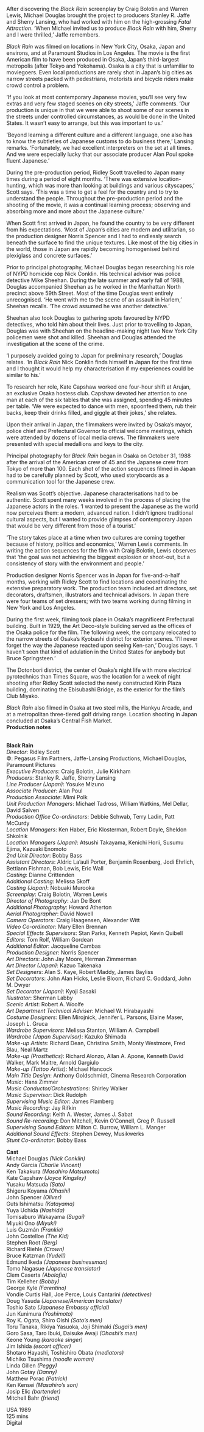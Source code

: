 
After discovering the _Black Rain_ screenplay by Craig Bolotin and Warren Lewis, Michael Douglas brought the project to producers Stanley R. Jaffe and Sherry Lansing, who had worked with him on the high-grossing _Fatal Attraction_. ‘When Michael invited us to produce _Black Rain_ with him, Sherry and I were thrilled,’ Jaffe remembers.

_Black Rain_ was filmed on locations in New York City, Osaka, Japan and environs, and at Paramount Studios in Los Angeles. The movie is the first American film to have been produced in Osaka, Japan’s third-largest metropolis (after Tokyo and Yokohama). Osaka is a city that is unfamiliar to moviegoers. Even local productions are rarely shot in Japan’s big cities as narrow streets packed with pedestrians, motorists and bicycle riders make crowd control a problem.

‘If you look at most contemporary Japanese movies, you’ll see very few extras and very few staged scenes on city streets,’ Jaffe comments. ‘Our production is unique in that we were able to shoot some of our scenes in the streets under controlled circumstances, as would be done in the United States. It wasn’t easy to arrange, but this was important to us.’

‘Beyond learning a different culture and a different language, one also has to know the subtleties of Japanese customs to do business there,’ Lansing remarks. ‘Fortunately, we had excellent interpreters on the set at all times. And we were especially lucky that our associate producer Alan Poul spoke fluent Japanese.’

During the pre-production period, Ridley Scott travelled to Japan many times during a period of eight months. ‘There was extensive location-hunting, which was more than looking at buildings and various cityscapes,’ Scott says. ‘This was a time to get a feel for the country and to try to understand the people. Throughout the pre-production period and the shooting of the movie, it was a continual learning process; observing and absorbing more and more about the Japanese culture.’

When Scott first arrived in Japan, he found the country to be very different from his expectations. ‘Most of Japan’s cities are modern and utilitarian, so the production designer Norris Spencer and I had to endlessly search beneath the surface to find the unique textures. Like most of the big cities in the world, those in Japan are rapidly becoming homogenised behind plexiglass and concrete surfaces.’

Prior to principal photography, Michael Douglas began researching his role of NYPD homicide cop Nick Conklin. His technical advisor was police detective Mike Sheehan. During the late summer and early fall of 1988, Douglas accompanied Sheehan as he worked in the Manhattan North precinct above 59th Street. Most of the time Douglas went entirely unrecognised. ‘He went with me to the scene of an assault in Harlem,’ Sheehan recalls. ‘The crowd assumed he was another detective.’

Sheehan also took Douglas to gathering spots favoured by NYPD detectives, who told him about their lives. Just prior to travelling to Japan, Douglas was with Sheehan on the headline-making night two New York City policemen were shot and killed. Sheehan and Douglas attended the investigation at the scene of the crime.

‘I purposely avoided going to Japan for preliminary research,’ Douglas relates. ‘In _Black Rain_ Nick Conklin finds himself in Japan for the first time and I thought it would help my characterisation if my experiences could be similar to his.’

To research her role, Kate Capshaw worked one four-hour shift at Arujan, an exclusive Osaka hostess club. Capshaw devoted her attention to one man at each of the six tables that she was assigned, spending 45 minutes per table. ‘We were expected to dance with men, spoonfeed them, rub their backs, keep their drinks filled, and giggle at their jokes,’ she relates.

Upon their arrival in Japan, the filmmakers were invited by Osaka’s mayor, police chief and Prefectural Governor to official welcome meetings, which were attended by dozens of local media crews. The filmmakers were presented with special medallions and keys to the city.

Principal photography for _Black Rain_ began in Osaka on October 31, 1988 after the arrival of the American crew of 45 and the Japanese crew from Tokyo of more than 100. Each shot of the action sequences filmed in Japan had to be carefully planned by Scott, who used storyboards as a communication tool for the Japanese crew.

Realism was Scott’s objective. Japanese characterisations had to be authentic. Scott spent many weeks involved in the process of placing the Japanese actors in the roles. ‘I wanted to present the Japanese as the world now perceives them: a modern, advanced nation. I didn’t ignore traditional cultural aspects, but I wanted to provide glimpses of contemporary Japan that would be very different from those of a tourist.’

‘The story takes place at a time when two cultures are coming together because of history, politics and economics,’ Warren Lewis comments. In writing the action sequences for the film with Craig Bolotin, Lewis observes that ‘the goal was not achieving the biggest explosion or shoot-out, but a consistency of story with the environment and people.’

Production designer Norris Spencer was in Japan for five-and-a-half months, working with Ridley Scott to find locations and coordinating the extensive preparatory work. The production team included art directors, set decorators, draftsmen, illustrators and technical advisors. In Japan there were four teams of set dressers; with two teams working during filming in New York and Los Angeles.

During the first week, filming took place in Osaka’s magnificent Prefectural building. Built in 1929, the Art Deco-style building served as the offices of the Osaka police for the film. The following week, the company relocated to the narrow streets of Osaka’s Kyobashi district for exterior scenes. ‘I’ll never forget the way the Japanese reacted upon seeing Ken-san,’ Douglas says. ‘I haven’t seen that kind of adulation in the United States for anybody but Bruce Springsteen.’

The Dotonbori district, the center of Osaka’s night life with more electrical pyrotechnics than Times Square, was the location for a week of night shooting after Ridley Scott selected the newly constructed Kirin Plaza building, dominating the Ebisubashi Bridge, as the exterior for the film’s Club Miyako.

_Black Rain_ also filmed in Osaka at two steel mills, the Hankyu Arcade, and at a metropolitan three-tiered golf driving range. Location shooting in Japan concluded at Osaka’s Central Fish Market.  
**Production notes**
<br><br>

**Black Rain**  
_Director_: Ridley Scott  
©: Pegasus Film Partners, Jaffe-Lansing Productions, Michael Douglas, Paramount Pictures  
_Executive Producers_: Craig Bolotin, Julie Kirkham  
_Producers_: Stanley R. Jaffe, Sherry Lansing  
_Line Producer (Japan)_: Yosuke Mizuno  
_Associate Producer_: Alan Poul  
_Production Associate_: Mimi Polk  
_Unit Production Managers_: Michael Tadross, William Watkins, Mel Dellar, David Salven  
_Production Office Co-ordinators_: Debbie Schwab, Terry Ladin, Patt McCurdy  
_Location Managers_: Ken Haber, Eric Klosterman, Robert Doyle, Sheldon Shkolnik  
_Location Managers (Japan)_: Atsushi Takayama, Kenichi Horii, Susumu Ejima, Kazuaki Enomoto  
_2nd Unit Director_: Bobby Bass  
_Assistant Directors_: Aldric La’auli Porter,  Benjamin Rosenberg, Jodi Ehrlich, Bettiann Fishman, Bob Lewis, Eric Wall  
_Casting_: Dianne Crittenden  
_Additional Casting_: Melissa Skoff  
_Casting (Japan)_: Nobuaki Murooka  
_Screenplay_: Craig Bolotin, Warren Lewis  
_Director of Photography_: Jan De Bont  
_Additional Photography_: Howard Atherton  
_Aerial Photographer_: David Nowell  
_Camera Operators_: Craig Haagensen,  Alexander Witt  
_Video Co-ordinator_: Mary Ellen Brennan  
_Special Effects Supervisors_: Stan Parks,  Kenneth Pepiot, Kevin Quibell  
_Editors_: Tom Rolf, William Gordean  
_Additional Editor_: Jacqueline Cambas  
_Production Designer_: Norris Spencer  
_Art Directors_: John Jay Moore, Herman Zimmerman  
_Art Director (Japan)_: Kazuo Takenaka  
_Set Designers_: Alan S. Kaye, Robert Maddy,  James Bayliss  
_Set Decorators_: John Alan Hicks, Leslie Bloom, Richard C. Goddard, John M. Dwyer  
_Set Decorator (Japan)_: Kyoji Sasaki  
_Illustrator_: Sherman Labby  
_Scenic Artist_: Robert A. Woolfe  
_Art Department Technical Adviser_:  Michael W. Hirabayashi  
_Costume Designers_: Ellen Mirojnick,  Jennifer L. Parsons, Elaine Maser, Joseph L. Gruca  
_Wardrobe Supervisors_: Melissa Stanton,  William A. Campbell  
_Wardrobe (Japan Supervisor)_: Kazuko Shimada  
_Make-up Artists_: Richard Dean, Christina Smith, Monty Westmore, Fred Blau, Neal Martz  
_Make-up (Prosthetics)_: Richard Alonzo,  Allan A. Apone, Kenneth David Walker, Mark Maitre, Arnold Gargiulo  
_Make-up (Tattoo Artist)_: Michael Hancock  
_Main Title Design_: Anthony Goldschmidt,  Cinema Research Corporation  
_Music_: Hans Zimmer  
_Music Conductor/Orchestrations_: Shirley Walker  
_Music Supervisor_: Dick Rudolph  
_Supervising Music Editor_: James Flamberg  
_Music Recording_: Jay Rifkin  
_Sound Recording_: Keith A. Wester, James J. Sabat  
_Sound Re-recording_: Don Mitchell, Kevin O’Connell, Greg P. Russell  
_Supervising Sound Editors_: Milton C. Burrow, William L. Manger  
_Additional Sound Effects_: Stephen Dewey, Musikwerks  
_Stunt Co-ordinator_: Bobby Bass

**Cast**  
Michael Douglas _(Nick Conklin)_  
Andy Garcia _(Charlie Vincent)_  
Ken Takakura _(Masahiro Matsumoto)_  
Kate Capshaw _(Joyce Kingsley)_  
Yusaku Matsuda _(Sato)_  
Shigeru Koyama _(Ohashi)_  
John Spencer _(Oliver)_  
Guts Ishimatsu _(Katayama)_  
Yuya Uchida _(Nashida)_  
Tomisaburo Wakayama _(Sugai)_  
Miyuki Ono _(Miyuki)_  
Luis Guzmán _(Frankie)_  
John Costelloe _(The Kid)_  
Stephen Root _(Berg)_  
Richard Riehle _(Crown)_  
Bruce Katzman _(Yudell)_  
Edmund Ikeda _(Japanese businessman)_  
Tomo Nagasue _(Japanese translator)_  
Clem Caserta _(Abolofia)_  
Tim Kelleher _(Bobby)_  
George Kyle _(Farentino)_  
Vondie Curtis Hall, Joe Perce, Louis Cantarini _(detectives)_  
Doug Yasuda _(Japanese/American translator)_  
Toshio Sato _(Japanese Embassy official)_  
Jun Kunimura _(Yoshimoto)_  
Roy K. Ogata, Shiro Oishi _(Sato’s men)_  
Toru Tanaka, Rikiya Yasuoka, Joji Shimaki _(Sugai’s men)_  
Goro Sasa, Taro Ibuki, Daisuke Awaji _(Ohashi’s men)_  
Keone Young _(karaoke singer)_  
Jim Ishida _(escort officer)_  
Shotaro Hayashi, Toshishiro Obata _(mediators)_  
Michiko Tsushima _(noodle woman)_  
Linda Gillen _(Peggy)_  
John Gotay _(Danny)_  
Matthew Porac _(Patrick)_  
Ken Kensei _(Masahiro’s son)_  
Josip Elic _(bartender)_  
Mitchell Bahr _(friend)_

USA 1989  
125 mins  
Digital
<br><br>
<!--stackedit_data:
eyJoaXN0b3J5IjpbODI0ODU2NTA3XX0=
-->